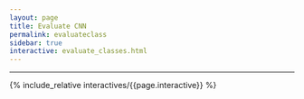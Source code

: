 ```yaml
---
layout: page
title: Evaluate CNN
permalink: evaluateclass
sidebar: true
interactive: evaluate_classes.html
---
```

---


<!-- The below line includes the interactive figure. Do not change! -->

{% include_relative interactives/{{page.interactive}} %}



